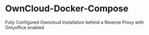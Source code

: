 # OwnCloud-Docker-Compose
Fully Configured Owncloud Installation behind a Reverse Proxy with Onlyoffice enabled
